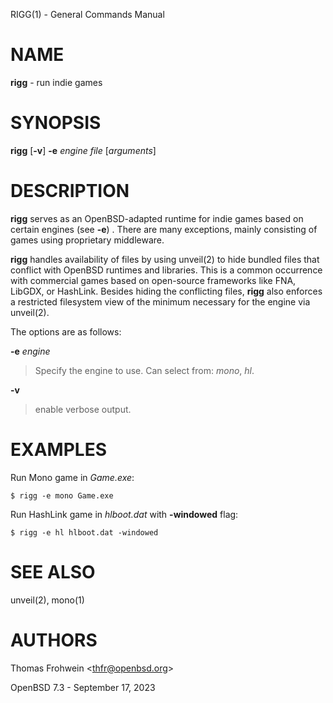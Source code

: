RIGG(1) - General Commands Manual

# NAME

**rigg** - run indie games

# SYNOPSIS

**rigg**
\[**-v**]
**-e**&nbsp;*engine*
*file*
\[*arguments*]

# DESCRIPTION

**rigg**
serves as an OpenBSD-adapted runtime for indie games based on certain engines
(see
**-e**)
.
There are many exceptions, mainly consisting of games using proprietary middleware.

**rigg**
handles availability of files by using
unveil(2)
to hide bundled files that conflict with OpenBSD runtimes and libraries.
This is a common occurrence with commercial games based on open-source
frameworks like FNA, LibGDX, or HashLink.
Besides hiding the conflicting files,
**rigg**
also enforces a restricted filesystem view of the minimum necessary for
the engine via
unveil(2).

The options are as follows:

**-e** *engine*

> Specify the engine to use. Can select from:
> *mono*,
> *hl*.

**-v**

> enable verbose output.

# EXAMPLES

Run Mono game in
*Game.exe*:

	$ rigg -e mono Game.exe

Run HashLink game in
*hlboot.dat*
with
**-windowed**
flag:

	$ rigg -e hl hlboot.dat -windowed

# SEE ALSO

unveil(2),
mono(1)

# AUTHORS

Thomas Frohwein &lt;[thfr@openbsd.org](mailto:thfr@openbsd.org)&gt;

OpenBSD 7.3 - September 17, 2023
